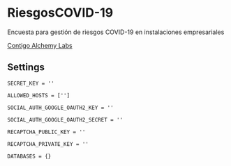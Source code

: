 # RiesgosCOVID-19

Encuesta para gestión de riesgos COVID-19 en instalaciones empresariales

[Contigo Alchemy Labs](http://contigo.alchemylabs.cloud/)

## Settings

```
SECRET_KEY = ''

ALLOWED_HOSTS = ['']

SOCIAL_AUTH_GOOGLE_OAUTH2_KEY = ''

SOCIAL_AUTH_GOOGLE_OAUTH2_SECRET = ''

RECAPTCHA_PUBLIC_KEY = ''

RECAPTCHA_PRIVATE_KEY = ''

DATABASES = {}
```